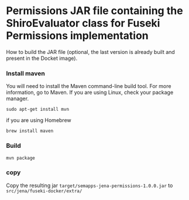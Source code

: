 # Permissions JAR file containing the ShiroEvaluator class for Fuseki Permissions implementation

How to build the JAR file (optional, the last version is already built and present in the Docket image). 

### Install maven

You will need to install the Maven command-line build tool. For more information, go to Maven. If you are using Linux, check your package manager.

```
sudo apt-get install mvn
```

if you are using Homebrew

```
brew install maven
```

### Build

```
mvn package
```

### copy

Copy the resulting jar `target/semapps-jena-permissions-1.0.0.jar` to `src/jena/fuseki-docker/extra/`

